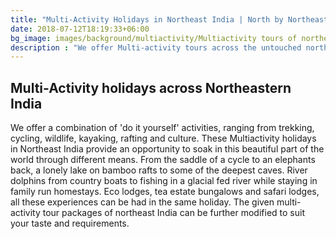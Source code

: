 ```yaml
---
title: "Multi-Activity Holidays in Northeast India | North by Northeast Journeys"
date: 2018-07-12T18:19:33+06:00
bg_image: images/background/multiactivity/Multiactivity tours of northeast india main.jpg
description : "We offer Multi-activity tours across the untouched northeastern states of India. These tours are a combination of various activities, such as cycling, hiking, rafting, etc.."
---
```


## Multi-Activity holidays across Northeastern India

We offer a combination of 'do it yourself' activities, ranging from trekking, cycling, wildlife, kayaking, rafting and culture. These Multiactivity holidays in Northeast India provide an opportunity to soak in this beautiful part of the world through different means. From the saddle of a cycle to an elephants back, a lonely lake on bamboo rafts to some of the deepest caves. River dolphins from country boats to fishing in a glacial fed river while staying in family run homestays. Eco lodges, tea estate bungalows and safari lodges, all these experiences can be had in the same holiday. The given multi-activity tour packages of northeast India can be further modified to suit your taste and requirements.